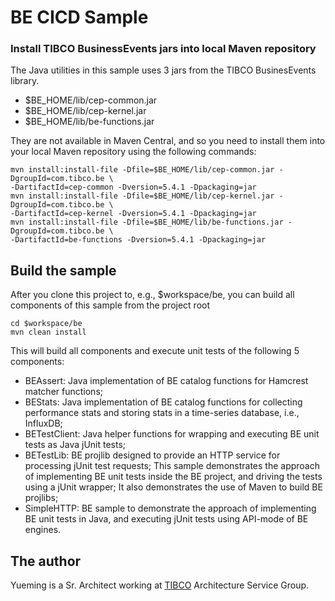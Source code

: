 # BE CICD Sample

### Install TIBCO BusinessEvents jars into local Maven repository

The Java utilities in this sample uses 3 jars from the TIBCO BusinesEvents library.

 - $BE_HOME/lib/cep-common.jar
 - $BE_HOME/lib/cep-kernel.jar
 - $BE_HOME/lib/be-functions.jar

They are not available in Maven Central, and so you need to install them into your local Maven repository using the following commands:

    mvn install:install-file -Dfile=$BE_HOME/lib/cep-common.jar -DgroupId=com.tibco.be \
    -DartifactId=cep-common -Dversion=5.4.1 -Dpackaging=jar
    mvn install:install-file -Dfile=$BE_HOME/lib/cep-kernel.jar -DgroupId=com.tibco.be \
    -DartifactId=cep-kernel -Dversion=5.4.1 -Dpackaging=jar
    mvn install:install-file -Dfile=$BE_HOME/lib/be-functions.jar -DgroupId=com.tibco.be \
    -DartifactId=be-functions -Dversion=5.4.1 -Dpackaging=jar

## Build the sample

After you clone this project to, e.g., $workspace/be, you can build all components of this sample from the project root

    cd $workspace/be
    mvn clean install

This will build all components and execute unit tests of the following 5 components:

 - BEAssert: Java implementation of BE catalog functions for Hamcrest matcher functions;
 - BEStats: Java implementation of BE catalog functions for collecting performance stats and storing stats in a time-series database, i.e., InfluxDB;
 - BETestClient: Java helper functions for wrapping and executing BE unit tests as Java jUnit tests;
 - BETestLib: BE projlib designed to provide an HTTP service for processing jUnit test requests; This sample demonstrates the approach of implementing BE unit tests inside the BE project, and driving the tests using a jUnit wrapper;  It also demonstrates the use of Maven to build BE projlibs;
 - SimpleHTTP: BE sample to demonstrate the approach of implementing BE unit tests in Java, and executing jUnit tests using API-mode of BE engines.

## The author

Yueming is a Sr. Architect working at [TIBCO](http://www.tibco.com/) Architecture Service Group.
